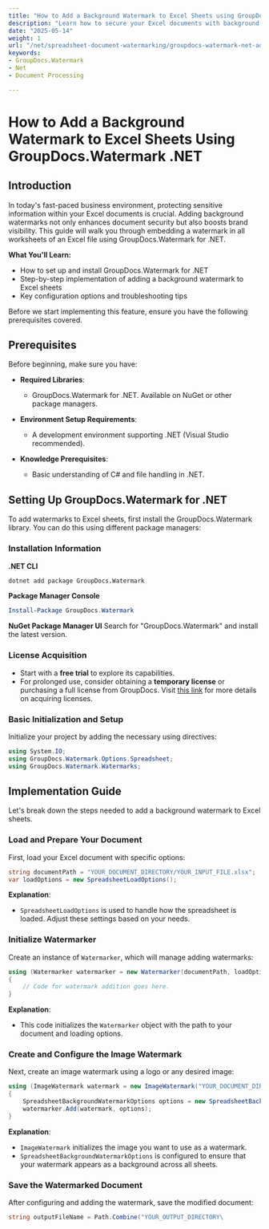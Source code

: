 ```yaml
---
title: "How to Add a Background Watermark to Excel Sheets using GroupDocs.Watermark .NET for Enhanced Security and Branding"
description: "Learn how to secure your Excel documents with background watermarks using GroupDocs.Watermark for .NET. Enhance brand visibility and protect sensitive information effortlessly."
date: "2025-05-14"
weight: 1
url: "/net/spreadsheet-document-watermarking/groupdocs-watermark-net-add-background-excel-watermark/"
keywords:
- GroupDocs.Watermark
- Net
- Document Processing

---
```



# How to Add a Background Watermark to Excel Sheets Using GroupDocs.Watermark .NET

## Introduction

In today's fast-paced business environment, protecting sensitive information within your Excel documents is crucial. Adding background watermarks not only enhances document security but also boosts brand visibility. This guide will walk you through embedding a watermark in all worksheets of an Excel file using GroupDocs.Watermark for .NET.

**What You'll Learn:**
- How to set up and install GroupDocs.Watermark for .NET
- Step-by-step implementation of adding a background watermark to Excel sheets
- Key configuration options and troubleshooting tips

Before we start implementing this feature, ensure you have the following prerequisites covered.

## Prerequisites

Before beginning, make sure you have:

- **Required Libraries**: 
  - GroupDocs.Watermark for .NET. Available on NuGet or other package managers.
  
- **Environment Setup Requirements**: 
  - A development environment supporting .NET (Visual Studio recommended).
  
- **Knowledge Prerequisites**: 
  - Basic understanding of C# and file handling in .NET.

## Setting Up GroupDocs.Watermark for .NET

To add watermarks to Excel sheets, first install the GroupDocs.Watermark library. You can do this using different package managers:

### Installation Information

**.NET CLI**
```bash
dotnet add package GroupDocs.Watermark
```

**Package Manager Console**
```powershell
Install-Package GroupDocs.Watermark
```

**NuGet Package Manager UI**
Search for "GroupDocs.Watermark" and install the latest version.

### License Acquisition

- Start with a **free trial** to explore its capabilities.
- For prolonged use, consider obtaining a **temporary license** or purchasing a full license from GroupDocs. Visit [this link](https://purchase.groupdocs.com/temporary-license/) for more details on acquiring licenses.

### Basic Initialization and Setup

Initialize your project by adding the necessary using directives:
```csharp
using System.IO;
using GroupDocs.Watermark.Options.Spreadsheet;
using GroupDocs.Watermark.Watermarks;
```

## Implementation Guide

Let's break down the steps needed to add a background watermark to Excel sheets.

### Load and Prepare Your Document

First, load your Excel document with specific options:
```csharp
string documentPath = "YOUR_DOCUMENT_DIRECTORY/YOUR_INPUT_FILE.xlsx";
var loadOptions = new SpreadsheetLoadOptions();
```

**Explanation**: 
- `SpreadsheetLoadOptions` is used to handle how the spreadsheet is loaded. Adjust these settings based on your needs.

### Initialize Watermarker

Create an instance of `Watermarker`, which will manage adding watermarks:
```csharp
using (Watermarker watermarker = new Watermarker(documentPath, loadOptions))
{
    // Code for watermark addition goes here.
}
```

**Explanation**: 
- This code initializes the `Watermarker` object with the path to your document and loading options.

### Create and Configure the Image Watermark

Next, create an image watermark using a logo or any desired image:
```csharp
using (ImageWatermark watermark = new ImageWatermark("YOUR_DOCUMENT_DIRECTORY/logo.gif"))
{
    SpreadsheetBackgroundWatermarkOptions options = new SpreadsheetBackgroundWatermarkOptions();
    watermarker.Add(watermark, options);
}
```

**Explanation**: 
- `ImageWatermark` initializes the image you want to use as a watermark.
- `SpreadsheetBackgroundWatermarkOptions` is configured to ensure that your watermark appears as a background across all sheets.

### Save the Watermarked Document

After configuring and adding the watermark, save the modified document:
```csharp
string outputFileName = Path.Combine("YOUR_OUTPUT_DIRECTORY\
